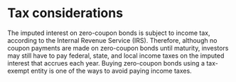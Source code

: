 # Tax considerations

The imputed interest on zero-coupon bonds is subject to income tax, according to the Internal Revenue Service (IRS). Therefore, although no coupon payments are made on zero-coupon bonds until maturity, investors may still have to pay federal, state, and local income taxes on the imputed interest that accrues each year. Buying zero-coupon bonds using a tax-exempt entity is one of the ways to avoid paying income taxes.
